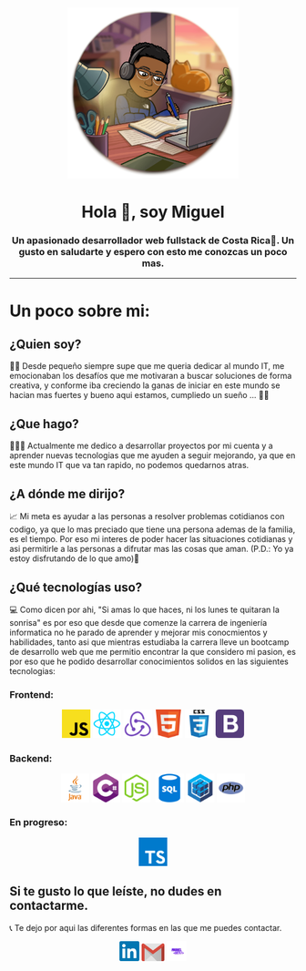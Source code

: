 
 <div id="header" align="center">
        <img src="./img/studying.png" alt="" width="300">
        <h1>Hola 👋, soy Miguel</h1>
        <h3>
           Un apasionado desarrollador web fullstack de Costa Rica🌅. Un gusto en saludarte y espero con esto me conozcas un poco mas.
        </h3>
</div>

---

# Un poco sobre mi:
## ¿Quien soy?
🧒🏾 Desde pequeño siempre supe que me queria dedicar al mundo IT, me emocionaban los desafíos que me motivaran a buscar soluciones de forma creativa, y conforme iba creciendo la ganas de iniciar en este mundo se hacian mas fuertes y bueno aqui estamos, cumpliedo un sueño ... 🙌🏾

## ¿Que hago?
🧑🏾‍💻 Actualmente me dedico a desarrollar proyectos por mi cuenta y a aprender nuevas tecnologias que me ayuden a seguir mejorando, ya que en este mundo IT que va tan rapido, no podemos quedarnos atras.

## ¿A dónde me dirijo?
📈 Mi meta es ayudar a las personas a resolver problemas cotidianos con codigo, ya que lo mas preciado que tiene una persona ademas de la familia, es el tiempo. Por eso mi interes de poder hacer las situaciones cotidianas y asi permitirle a las personas a difrutar mas las cosas que aman. (P.D.: Yo ya estoy disfrutando de lo que amo)🌟

## ¿Qué tecnologías uso?
💻 Como dicen por ahi, "Si amas lo que haces, ni los lunes te quitaran la sonrisa" es por eso que desde que comenze la carrera de ingeniería informatica no he parado de aprender y mejorar mis conocmientos y habilidades, tanto asi que mientras estudiaba la carrera lleve un bootcamp de desarrollo web que me permitio encontrar la que considero mi pasion, es por eso que he podido desarrollar conocimientos solidos en las siguientes tecnologias:
### Frontend:
<div id="header" align="center">
    <img src="./img/brands/Backend/logo1.png" title="javascript iconos" alt="" width="50">
    <img src="./img/brands/frontend/logo1.png" title="javascript iconos" alt="" width="50">
    <img src="./img/brands/frontend/logo2.png" title="javascript iconos" alt="" width="50">
    <img src="./img/brands/frontend/logo3.png" title="javascript iconos" alt="" width="50">
    <img src="./img/brands/frontend/logo4.png" title="javascript iconos" alt="" width="50">
    <img src="./img/brands/frontend/logo5.png" title="javascript iconos" alt="" width="50">   
</div>

### Backend:
<div id="header" align="center">
    <img src="./img/brands/Backend/logo2.png" title="javascript iconos" alt="" width="50">
    <img src="./img/brands/Backend/logo3.png" title="javascript iconos" alt="" width="50">
    <img src="./img/brands/Backend/logo4.png" title="javascript iconos" alt="" width="50">
    <img src="https://ih1.redbubble.net/image.438908244.6144/st,small,507x507-pad,600x600,f8f8f8.u2.jpg" title="javascript iconos" alt="" width="50">
    <img src="./img/brands/Backend/logo6.png" title="javascript iconos" alt="" width="50">
    <img src="./img/brands/Backend/logo7.png" title="javascript iconos" alt="" width="50">
    <img src="./img/brands/Backend/logo8.png" title="javascript iconos" alt="" width="50">   
</div>

### En progreso:
<div id="header" align="center">
    <img src="./img/brands/Backend/logotype.png" title="javascript iconos" alt="" width="50"> 
</div>

## Si te gusto lo que leíste, no dudes en contactarme.
📞 Te dejo por aqui las diferentes formas en las que me puedes contactar.
 <div id="header" align="center">
        <a href="https://www.linkedin.com/in/miguel-angel-paz-53a5a1236/"><img src="./img/brands/contact/linkedin-original.256x256.png" alt="" width="35"></a>
        <a href="miguelangelpazv2110@gmail.com"><img src="./img/brands/contact/google-gmail.256x195.png" alt="" width="40"></a>
        <a href="https://miguedev.netlify.app/"><img src="./img/brands/contact/miguelDev.png" alt="" width="35"></a>
</div>
